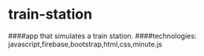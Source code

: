 # train-station

####app that simulates a train station.
####technologies: javascript,firebase,bootstrap,html,css,minute.js